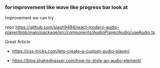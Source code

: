 ### for improvement like wave like progress bar look at 

Improvement we can try

repo https://github.com/slash9494/react-modern-audio-player/blob/main/package/src/components/AudioPlayer/Audio/useAudio.ts

Great Article 
- https://css-tricks.com/lets-create-a-custom-audio-player/

- https://blog.shahednasser.com/how-to-style-an-audio-element/